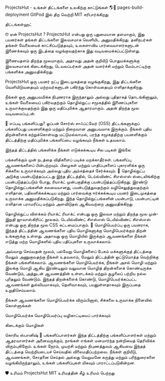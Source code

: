 ProjectsHut - உங்கள் திட்டங்களை உலகிற்கு காட்டுங்கள் 🌎🌈
pages-build-deployment GitPod இல் திற வெற்றி MIT சரிபார்க்கிறது

திட்டங்கள்ஹட்

🤓 ஏன் ProjectsHut ?
ProjectsHut என்பது ஒரு புதுமையான தளமாகும், இது பயனர்கள் தங்கள் திட்டங்களை இலவசமாக வெளியிட அனுமதிக்கிறது. தனிநபர்கள் தங்கள் வேலையைக் காட்சிப்படுத்தவும், உலகளாவிய பார்வையாளர்களுடன் இணைக்கவும் ஒரு இடத்தை வழங்குவதற்காக இது வடிவமைக்கப்பட்டுள்ளது.

இணையதளம் திறந்த மூலமாகும், அதாவது அதன் குறியீடு பொதுமக்களுக்கு இலவசமாகக் கிடைக்கிறது, டெவலப்பர்கள் அதன் வளர்ச்சி மற்றும் மேம்பாட்டிற்கு பங்களிக்க அனுமதிக்கிறது.

ProjectsHut ஒரு பயனர் நட்பு இடைமுகத்தை வழங்குகிறது, இது திட்டங்களை வெளியிடுவதையும் மற்றவர்களுடன் பகிர்ந்து கொள்வதையும் எளிதாக்குகிறது.

நீங்கள் ஒரு அனுபவமிக்க நிபுணராக இருந்தாலும் அல்லது புதிதாகத் தொடங்கினாலும், உங்கள் வேலையைப் பகிர்வதற்கும் தொழில்நுட்ப சமூகத்தில் இணைப்புகளை உருவாக்குவதற்கும் இது ஒரு மதிப்புமிக்க ஆதாரமாகும். அதன் திறந்த மூல வடிவமைப்புடன்.

🤔 எப்படி பங்களிப்பது?
ஓப்பன் சோர்ஸ் சாஃப்ட்வேர் (OSS) திட்டங்களுக்குப் பங்களிப்பது பலனளிக்கும் மற்றும் நிறைவான அனுபவமாக இருக்கும். நீங்கள் புதிய திறன்களைக் கற்றுக்கொள்வது மட்டுமல்லாமல், பரந்த சமூகத்திற்கு பயனளிக்கும் திட்டத்திற்கு மதிப்புமிக்க பங்களிப்பை வழங்கவும் நீங்கள் உதவலாம்.

இந்தத் திட்டத்தில் பங்களிக்க நீங்கள் எடுக்கக்கூடிய சில படிகள் இங்கே:

பங்களிக்கும் முன் நடத்தை விதிகளைப் படிக்க மறக்காதீர்கள்.
பங்களிப்பு ஆவணங்களைப் பின்பற்றவும்.
பிழைகள் மற்றும் பாதிப்புகளைப் புகாரளிக்க ஒரு சிக்கலை உருவாக்கவும் அல்லது புதிய அம்சத்தைச் சேர்க்கவும்.
🧰 தொழில்நுட்ப அடுக்கு பயன்படுத்தப்பட்டது
இந்த திட்டத்தில், டெய்ல்விண்ட் சிஎஸ்எஸ் ஸ்டைலிங்கிற்கு பயன்படுத்தப்படும் போது, ரியாக்ட் முன்பகுதிக்கு பயன்படுத்தப்படுகிறது. இரண்டு தொழில்நுட்பங்களின் கலவையானது, பயன்படுத்துவதற்கும் வழிசெலுத்துவதற்கும் எளிதான, பதிலளிக்கக்கூடிய மற்றும் பார்வைக்கு ஈர்க்கக்கூடிய பயனர் இடைமுகத்தை உருவாக்க அனுமதிக்கப்படுகிறது. இந்த தொழில்நுட்பங்களின் பயன்பாடு, பயன்பாட்டின் எளிதான பராமரிப்பு மற்றும் அளவிடுதல் ஆகியவற்றை அனுமதிக்கிறது

தொழில்நுட்ப விளக்கம்
ரியாக்ட் ரியாக்ட் என்பது ஒரு இலவச மற்றும் திறந்த மூல முன்-இறுதி ஜாவாஸ்கிரிப்ட் நூலகம்.
டெயில்விண்ட் சிஎஸ்எஸ் டெயில்விண்ட் சிஎஸ்எஸ் என்பது ஒரு திறந்த மூல CSS கட்டமைப்பாகும்.
📙 மொழிபெயர்ப்பு
ஒரு பயனராக, இந்தத் திட்டத்தின் ஆவணங்களை புதிய மொழிகளுக்கு மொழிபெயர்க்கும் திறன் உங்களுக்கு உள்ளது. அதாவது ஒரு மொழியில் இருக்கும் ஆவணங்களை நீங்கள் எடுத்து மற்ற மொழிகளில் புதிய பதிப்புகளை உருவாக்கலாம்.

அவ்வாறு செய்வதன் மூலம், பல்வேறு மொழிகளைப் பேசும் மக்களுக்குத் திட்டத்தை மேலும் அணுகுவதற்கு நீங்கள் உதவலாம், மேலும் திட்டத்தின் ஒட்டுமொத்த வெற்றிக்கு நீங்கள் பங்களிக்கலாம். ஆவணங்களை மொழிபெயர்க்க, நீங்கள் அசல் மொழி மற்றும் இலக்கு மொழி ஆகிய இரண்டிலும் வலுவான மொழித் திறன்களைக் கொண்டிருக்க வேண்டும், அத்துடன் ஆவணத்தின் உள்ளடக்கம் மற்றும் சூழலைப் பற்றிய நல்ல புரிதலும் வேண்டும். இந்தத் திறன்களைக் கொண்டு, மொழிபெயர்க்கப்பட்ட ஆவணங்கள் துல்லியமாகவும், தெளிவாகவும், பயனுள்ளதாகவும் இருப்பதை உறுதிசெய்யலாம்.

நீங்கள் ஆவணங்களை மொழிபெயர்க்க விரும்பினால், சிக்கலை உருவாக்க நினைவில் கொள்ளுங்கள்

மொழிபெயர்க்க மொழிபெயர்ப்பு வழிகாட்டியைப் பார்க்கவும்

கிடைக்கும் மொழிகள்

கொரிய
ஸ்பானிஷ்
🤝 பங்களிப்பாளர்கள்
இந்த திட்டத்திற்கு பங்களிப்பாளர்கள் மற்றும் ஆதரவாளர்கள் அனைவருக்கும், நாங்கள் எங்கள் மனமார்ந்த நன்றியைத் தெரிவிக்க விரும்புகிறோம். உங்கள் நேரம், முயற்சி மற்றும் நிபுணத்துவம் ஆகியவை இந்தத் திட்டத்தை வெற்றியடையச் செய்வதில் விலைமதிப்பற்றவை. நீங்கள் குறியீடு, ஆவணங்கள், சோதனை செய்தல் அல்லது வெறுமனே கருத்து மற்றும் பரிந்துரைகளை வழங்கியிருந்தாலும், உங்கள் பங்களிப்புகள் மிகவும் பாராட்டப்படுகின்றன.

🛡️ உரிமம்
ProjectsHut MIT உரிமத்தின் கீழ் உரிமம் பெற்றது
